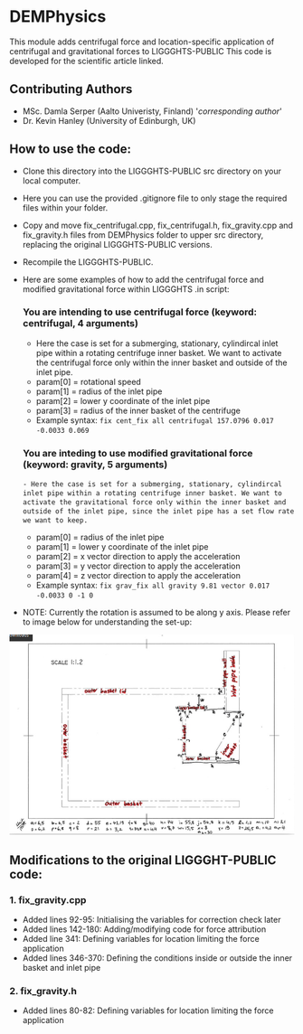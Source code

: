 # DEMPhysics
This module adds centrifugal force and location-specific application of centrifugal and gravitational forces to LIGGGHTS-PUBLIC
This code is developed for the scientific article linked.

## Contributing Authors
- MSc. Damla Serper (Aalto Univeristy, Finland) '*corresponding author*'
- Dr. Kevin Hanley (University of Edinburgh, UK)

## How to use the code:
- Clone this directory into the LIGGGHTS-PUBLIC src directory on your local computer.
- Here you can use the provided .gitignore file to only stage the required files within your folder.  
- Copy and move fix_centrifugal.cpp, fix_centrifugal.h, fix_gravity.cpp and fix_gravity.h files from DEMPhysics folder to upper src directory, replacing the original LIGGGHTS-PUBLIC versions.
- Recompile the LIGGGHTS-PUBLIC.
- Here are some examples of how to add the centrifugal force and modified gravitational force within LIGGGHTS .in script:

  ### You are intending to use centrifugal force (keyword: centrifugal, 4 arguments)
    - Here the case is set for a submerging, stationary, cylindircal inlet pipe within a rotating centrifuge inner basket. We want to activate the centrifugal force only within the inner basket and outside of the inlet pipe.
    - param[0] = rotational speed
    - param[1] = radius of the inlet pipe
    - param[2] = lower y coordinate of the inlet pipe
    - param[3] = radius of the inner basket of the centrifuge
    - Example syntax: ```fix cent_fix all centrifugal 157.0796 0.017 -0.0033 0.069```

  ### You are inteding to use modified gravitational force (keyword: gravity, 5 arguments)
      - Here the case is set for a submerging, stationary, cylindircal inlet pipe within a rotating centrifuge inner basket. We want to activate the gravitational force only within the inner basket and outside of the inlet pipe, since the inlet pipe has a set flow rate we want to keep.
    - param[0] = radius of the inlet pipe
    - param[1] = lower y coordinate of the inlet pipe
    - param[2] = x vector direction to apply the acceleration
    - param[3] = y vector direction to apply the acceleration
    - param[4] = z vector direction to apply the acceleration
    - Example syntax: ```fix grav_fix all gravity 9.81 vector 0.017 -0.0033 0 -1 0``` 
- NOTE: Currently the rotation is assumed to be along y axis. Please refer to image below for understanding the set-up:

![drawings](drawings.jpg)


## Modifications to the original LIGGGHT-PUBLIC code:
### 1. fix_gravity.cpp
- Added lines 92-95: Initialising the variables for correction check later
- Added lines 142-180: Adding/modifying code for force attribution
- Added line 341: Defining variables for location limiting the force application
- Added lines 346-370: Defining the conditions inside or outside the inner basket and inlet pipe

### 2. fix_gravity.h
- Added lines 80-82: Defining variables for location limiting the force application
